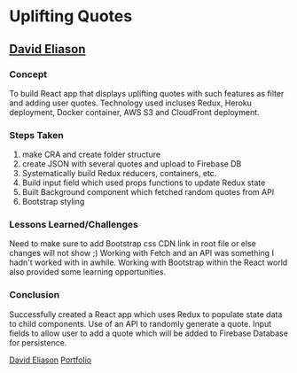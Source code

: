 # Uplifting Quotes
## [David Eliason](http://www.davethemaker.com)

### Concept
To build React app that displays uplifting quotes with such features as filter and adding user quotes. Technology used incluses Redux, Heroku deployment, Docker container, AWS S3 and CloudFront deployment.

### Steps Taken
1. make CRA and create folder structure
2. create JSON with several quotes and upload to Firebase DB
3. Systematically build Redux reducers, containers, etc.
4. Build input field which used props functions to update Redux state
5. Built Background component which fetched random quotes from API
6. Bootstrap styling


### Lessons Learned/Challenges
Need to make sure to add Bootstrap css CDN link in root file or else changes will not show ;) Working with Fetch and an API was something I hadn't worked with in awhile. Working with Bootstrap within the React world also provided some learning opportunities.

### Conclusion 
Successfully created a React app which uses Redux to populate state data to child components. Use of an API to randomly generate a quote. Input fields to allow user to add a quote which will be added to Firebase Database for persistence.

[David Eliason](https://www.linkedin.com/in/davideliason/)
[Portfolio](https://github.com/davideliason/davideliason.github.io)